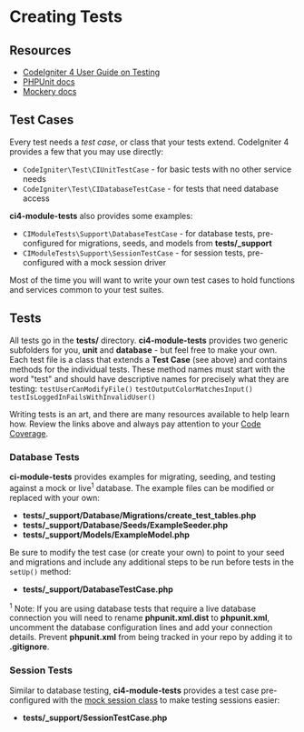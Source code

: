 # Creating Tests

## Resources
* [CodeIgniter 4 User Guide on Testing](https://codeigniter4.github.io/userguide/testing/index.html)
* [PHPUnit docs](https://phpunit.readthedocs.io/en/8.3/index.html)
* [Mockery docs](http://docs.mockery.io/en/latest/)

## Test Cases

Every test needs a *test case*, or class that your tests extend. CodeIgniter 4
provides a few that you may use directly:
* `CodeIgniter\Test\CIUnitTestCase` - for basic tests with no other service needs
* `CodeIgniter\Test\CIDatabaseTestCase` - for tests that need database access

**ci4-module-tests** also provides some examples:
* `CIModuleTests\Support\DatabaseTestCase` - for database tests, pre-configured for migrations, seeds, and models from **tests/_support**
* `CIModuleTests\Support\SessionTestCase` - for session tests, pre-configured with a mock session driver

Most of the time you will want to write your own test cases to hold functions and services
common to your test suites.

## Tests

All tests go in the **tests/** directory. **ci4-module-tests** provides two generic
subfolders for you, **unit** and **database** - but feel free to make your own. Each test file
is a class that extends a **Test Case** (see above) and contains methods for the individual
tests. These method names must start with the word "test" and should have descriptive names
for precisely what they are testing: `testUserCanModifyFile()` `testOutputColorMatchesInput()`
`testIsLoggedInFailsWithInvalidUser()`

Writing tests is an art, and there are many resources available to help learn how. Review
the links above and always pay attention to your [Code Coverage](docs/COVERAGE.md).

### Database Tests

**ci-module-tests** provides examples for migrating, seeding, and testing against a mock
or live<sup>1</sup> database. The example files can be modified or replaced with your own:
* **tests/_support/Database/Migrations/create_test_tables.php**
* **tests/_support/Database/Seeds/ExampleSeeder.php**
* **tests/_support/Models/ExampleModel.php**

Be sure to modify the test case (or create your own) to point to your seed and migrations
and include any additional steps to be run before tests in the `setUp()` method:
* **tests/_support/DatabaseTestCase.php**

<sup>1</sup> Note: If you are using database tests that require a live database connection you will need
to rename **phpunit.xml.dist** to **phpunit.xml**, uncomment the database configuration
lines and add your connection details. Prevent **phpunit.xml** from being tracked in your
repo by adding it to **.gitignore**.

### Session Tests

Similar to database testing, **ci4-module-tests** provides a test case pre-configured
with the [mock session class](https://codeigniter4.github.io/userguide/testing/overview.html#mocking-services)
to make testing sessions easier:
* **tests/_support/SessionTestCase.php**
